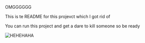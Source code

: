 OMGGGGGG

This is te README for this projevct which I got rid of 

You can run this project and get a dare to kill someone so be ready

![HEHEHAHA](https://i.ytimg.com/vi/3jkrk0BDbrA/maxresdefault.jpg)